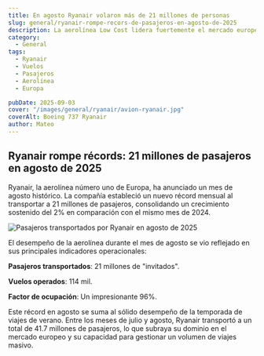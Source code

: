 ```yaml
---
title: En agosto Ryanair volaron más de 21 millones de personas
slug: general/ryanair-rompe-recors-de-pasajeros-en-agosto-de-2025
description: La aerolínea Low Cost lidera fuertemente el mercado europeo.
category:
  - General
tags:
  - Ryanair
  - Vuelos
  - Pasajeros
  - Aerolínea
  - Europa

pubDate: 2025-09-03
cover: "/images/general/ryanair/avion-ryanair.jpg"
coverAlt: Boeing 737 Ryanair
author: Mateo
---
```


## Ryanair rompe récords: 21 millones de pasajeros en agosto de 2025
Ryanair, la aerolínea número uno de Europa, ha anunciado un mes de agosto histórico. La compañía estableció un nuevo récord mensual al transportar a 21 millones de pasajeros, consolidando un crecimiento sostenido del 2% en comparación con el mismo mes de 2024.

<img src="/images/general/ryanair/ryanair.jpg" alt="Pasajeros transportados por Ryanair en agosto de 2025">

El desempeño de la aerolínea durante el mes de agosto se vio reflejado en sus principales indicadores operacionales:

**Pasajeros transportados**: 21 millones de "invitados".

**Vuelos operados**: 114 mil.

**Factor de ocupación**: Un impresionante 96%.

Este récord en agosto se suma al sólido desempeño de la temporada de viajes de verano. Entre los meses de julio y agosto, Ryanair transportó a un total de 41.7 millones de pasajeros, lo que subraya su dominio en el mercado europeo y su capacidad para gestionar un volumen de viajes masivo.